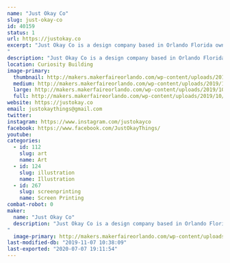 ```yaml
---
name: "Just Okay Co"
slug: just-okay-co
id: 40159
status: 1
url: https://justokay.co
excerpt: "Just Okay Co is a design company based in Orlando Florida owned by Matt Verdier. At this exhibit you will be able to screen-print your own 2 color 11x17 exclusive Maker Faire 2019 poster! (designed by Just Okay Co) They will also have a pop up shop with their selection of fun and affirming merchandise.
"
description: "Just Okay Co is a design company based in Orlando Florida owned by Matt Verdier. At this exhibit you will be able to screen-print your own 2 color 11x17 exclusive Maker Faire 2019 poster! (designed by Just Okay Co) They will also have a pop up shop with their selection of fun and affirming merchandise."
location: Curiosity Building
image-primary:
  thumbnail: http://makers.makerfaireorlando.com/wp-content/uploads/2019/10/IMG_20190331_120841-1-150x150.jpg
  medium: http://makers.makerfaireorlando.com/wp-content/uploads/2019/10/IMG_20190331_120841-1-284x300.jpg
  large: http://makers.makerfaireorlando.com/wp-content/uploads/2019/10/IMG_20190331_120841-1-969x1024.jpg
  full: http://makers.makerfaireorlando.com/wp-content/uploads/2019/10/IMG_20190331_120841-1.jpg
website: https://justokay.co
email: justokaythings@gmail.com
twitter: 
instagram: https://www.instagram.com/justokayco
facebook: https://www.facebook.com/JustOkayThings/
youtube: 
categories:
  - id: 112
    slug: art
    name: Art
  - id: 124
    slug: illustration
    name: Illustration
  - id: 267
    slug: screenprinting
    name: Screen Printing
combat-robot: 0
maker:
  name: "Just Okay Co"
  description: "Just Okay Co is a design company based in Orlando Florida owned by Matt Verdier and known for their fun and affirming apparel and merchandise.
"
  image-primary: http://makers.makerfaireorlando.com/wp-content/uploads/2019/10/2019logo2.jpg
last-modified-db: "2019-11-07 10:38:09"
last-exported: "2020-07-07 19:11:54"
---
```


